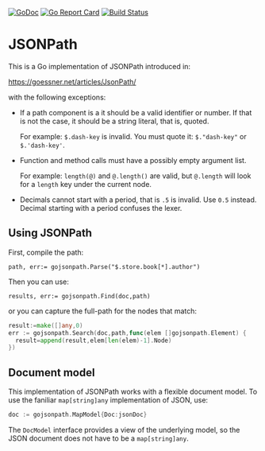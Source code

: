[![GoDoc](https://godoc.org/github.com/bserdar/gojsonpath?status.svg)](https://godoc.org/github.com/bserdar/gojsonpath)
[![Go Report Card](https://goreportcard.com/badge/github.com/bserdar/gojsonpath)](https://goreportcard.com/report/github.com/bserdar/gojsonpath)
[![Build Status](https://github.com/bserdar/gojsonpath/actions/workflows/CI.yml/badge.svg?branch=main)](https://github.com/bserdar/gojsonpath/actions/workflows/CI.yml)

# JSONPath

This is a Go implementation of JSONPath introduced in:

https://goessner.net/articles/JsonPath/

with the following exceptions:

  * If a path component is a it should be a valid identifier or
     number. If that is not the case, it should be a string literal,
     that is, quoted.

     For example: `$.dash-key` is invalid. You must quote it:
     `$."dash-key"` or `$.'dash-key'`.

   * Function and method calls must have a possibly empty argument
     list.

     For example: `length(@)` and `@.length()` are valid, but
     `@.length` will look for a `length` key under the current node.

   * Decimals cannot start with a period, that is `.5` is
     invalid. Use `0.5` instead. Decimal starting with a period
     confuses the lexer.

## Using JSONPath

First, compile the path:

``` 
path, err:= gojsonpath.Parse("$.store.book[*].author")
```

Then you can use:

```
results, err:= gojsonpath.Find(doc,path)
```

or you can capture the full-path for the nodes that match:

``` go
result:=make([]any,0)
err := gojsonpath.Search(doc,path,func(elem []gojsonpath.Element) {
  result=append(result,elem[len(elem)-1].Node)
})
```

## Document model

This implementation of JSONPath works with a flexible document
model. To use the faniliar `map[string]any` implementation of JSON,
use:

``` go
doc := gojsonpath.MapModel{Doc:jsonDoc}
```

The `DocModel` interface provides a view of the underlying model, so
the JSON document does not have to be a `map[string]any`.

